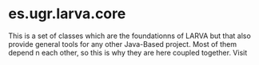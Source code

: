 # es.ugr.larva.core
This is a set of classes which are the foundationns of LARVA but that also provide general tools for any other Java-Based project. Most of them depend n each other, so this is why they are here coupled together.
Visit
